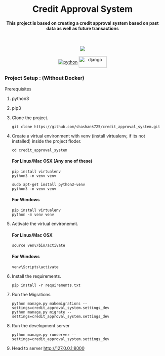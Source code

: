 <h1 align="center">Credit Approval System</h1>
<h4 align="center">This project is based on creating a credit approval system based on past data as well as future transactions</h4>

<br>
<p align="center">
<img src="https://badges.frapsoft.com/os/v1/open-source.svg?v=103"/> <br><br>
<a href="https://www.python.org/" target="blank"><img align="center" src="http://ForTheBadge.com/images/badges/made-with-python.svg" alt="python"/></a>
<a href="https://www.djangoproject.com/" target="blank"><img align="center" src="https://img.shields.io/badge/Django-092E20?style=for-the-badge&logo=django&logoColor=white" alt="django" height="37" width="90"/></a>
</p>

### Project Setup : (Without Docker)

Prerequisites
1. python3
2. pip3


3. Clone the project.

    ```shell
    git clone https://github.com/shashank725/credit_approval_system.git
    ```
    

4. Create a virtual environment with venv (install virtualenv, if its not installed) inside the project floder.
  
    ```shell
    cd credit_approval_system
    ```
  
   #### For Linux/Mac OSX (Any one of these)
    ```shell
    pip install virtualenv
    python3 -m venv venv
    ```
    ```
    sudo apt-get install python3-venv
    python3 -m venv venv
    ```
  
   #### For Windows
    ```shell
    pip install virtualenv
    python -m venv venv
    ```


5. Activate the virtual environemnt.

    #### For Linux/Mac OSX
    ```shell
    source venv/bin/activate
    ```

    #### For Windows
    ```shell
    venv\Scripts\activate
    ```
   
6. Install the requirements.

    ```shell
    pip install -r requirements.txt
    ```
 
7. Run the Migrations

    ```shell
    python manage.py makemigrations --settings=credit_approval_system.settings_dev
    python manage.py migrate --settings=credit_approval_system.settings_dev
    ```

8. Run the development server

    ```
    python manage.py runserver --settings=credit_approval_system.settings_dev
    ```
9. Head to server http://127.0.0.1:8000

<br>
